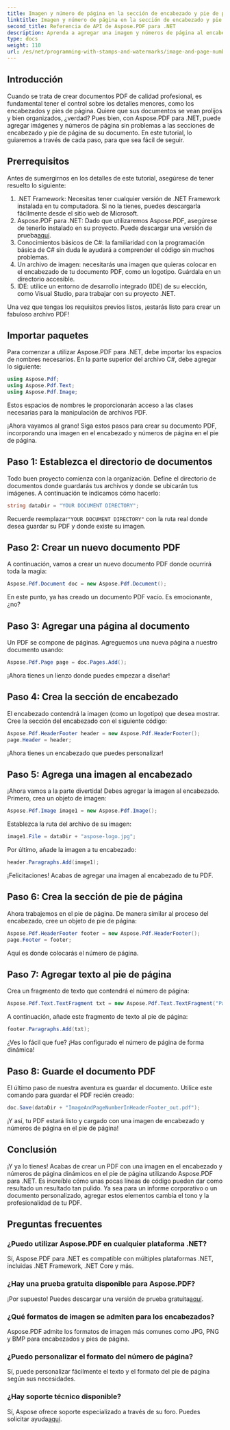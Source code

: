 ```yaml
---
title: Imagen y número de página en la sección de encabezado y pie de página
linktitle: Imagen y número de página en la sección de encabezado y pie de página
second_title: Referencia de API de Aspose.PDF para .NET
description: Aprenda a agregar una imagen y números de página al encabezado y pie de página de su PDF usando Aspose.PDF para .NET en este tutorial paso a paso.
type: docs
weight: 110
url: /es/net/programming-with-stamps-and-watermarks/image-and-page-number-in-header-footer-section/
---
```

## Introducción

Cuando se trata de crear documentos PDF de calidad profesional, es fundamental tener el control sobre los detalles menores, como los encabezados y pies de página. Quiere que sus documentos se vean prolijos y bien organizados, ¿verdad? Pues bien, con Aspose.PDF para .NET, puede agregar imágenes y números de página sin problemas a las secciones de encabezado y pie de página de su documento. En este tutorial, lo guiaremos a través de cada paso, para que sea fácil de seguir.

## Prerrequisitos

Antes de sumergirnos en los detalles de este tutorial, asegúrese de tener resuelto lo siguiente:

1. .NET Framework: Necesitas tener cualquier versión de .NET Framework instalada en tu computadora. Si no la tienes, puedes descargarla fácilmente desde el sitio web de Microsoft.
2.  Aspose.PDF para .NET: Dado que utilizaremos Aspose.PDF, asegúrese de tenerlo instalado en su proyecto. Puede descargar una versión de prueba[aquí](https://releases.aspose.com/pdf/net/).
3. Conocimientos básicos de C#: la familiaridad con la programación básica de C# sin duda le ayudará a comprender el código sin muchos problemas.
4. Un archivo de imagen: necesitarás una imagen que quieras colocar en el encabezado de tu documento PDF, como un logotipo. Guárdala en un directorio accesible. 
5. IDE: utilice un entorno de desarrollo integrado (IDE) de su elección, como Visual Studio, para trabajar con su proyecto .NET.

Una vez que tengas los requisitos previos listos, ¡estarás listo para crear un fabuloso archivo PDF!

## Importar paquetes

Para comenzar a utilizar Aspose.PDF para .NET, debe importar los espacios de nombres necesarios. En la parte superior del archivo C#, debe agregar lo siguiente:

```csharp
using Aspose.Pdf;
using Aspose.Pdf.Text;
using Aspose.Pdf.Image;
```

Estos espacios de nombres le proporcionarán acceso a las clases necesarias para la manipulación de archivos PDF.

¡Ahora vayamos al grano! Siga estos pasos para crear su documento PDF, incorporando una imagen en el encabezado y números de página en el pie de página.

## Paso 1: Establezca el directorio de documentos

Todo buen proyecto comienza con la organización. Define el directorio de documentos donde guardarás tus archivos y donde se ubicarán tus imágenes. A continuación te indicamos cómo hacerlo:

```csharp
string dataDir = "YOUR DOCUMENT DIRECTORY";
```

 Recuerde reemplazar`"YOUR DOCUMENT DIRECTORY"` con la ruta real donde desea guardar su PDF y donde existe su imagen.

## Paso 2: Crear un nuevo documento PDF

A continuación, vamos a crear un nuevo documento PDF donde ocurrirá toda la magia:

```csharp
Aspose.Pdf.Document doc = new Aspose.Pdf.Document();
```

En este punto, ya has creado un documento PDF vacío. Es emocionante, ¿no?

## Paso 3: Agregar una página al documento

Un PDF se compone de páginas. Agreguemos una nueva página a nuestro documento usando:

```csharp
Aspose.Pdf.Page page = doc.Pages.Add();
```

¡Ahora tienes un lienzo donde puedes empezar a diseñar!

## Paso 4: Crea la sección de encabezado

El encabezado contendrá la imagen (como un logotipo) que desea mostrar. Cree la sección del encabezado con el siguiente código:

```csharp
Aspose.Pdf.HeaderFooter header = new Aspose.Pdf.HeaderFooter();
page.Header = header;
```

¡Ahora tienes un encabezado que puedes personalizar!

## Paso 5: Agrega una imagen al encabezado

¡Ahora vamos a la parte divertida! Debes agregar la imagen al encabezado. Primero, crea un objeto de imagen:

```csharp
Aspose.Pdf.Image image1 = new Aspose.Pdf.Image();
```

Establezca la ruta del archivo de su imagen:

```csharp
image1.File = dataDir + "aspose-logo.jpg";
```

Por último, añade la imagen a tu encabezado:

```csharp
header.Paragraphs.Add(image1);
```

¡Felicitaciones! Acabas de agregar una imagen al encabezado de tu PDF.

## Paso 6: Crea la sección de pie de página

Ahora trabajemos en el pie de página. De manera similar al proceso del encabezado, cree un objeto de pie de página:

```csharp
Aspose.Pdf.HeaderFooter footer = new Aspose.Pdf.HeaderFooter();
page.Footer = footer;
```

Aquí es donde colocarás el número de página. 

## Paso 7: Agregar texto al pie de página

Crea un fragmento de texto que contendrá el número de página:

```csharp
Aspose.Pdf.Text.TextFragment txt = new Aspose.Pdf.Text.TextFragment("Page: ($p of $P ) ");
```

A continuación, añade este fragmento de texto al pie de página:

```csharp
footer.Paragraphs.Add(txt);
```

¿Ves lo fácil que fue? ¡Has configurado el número de página de forma dinámica!

## Paso 8: Guarde el documento PDF

El último paso de nuestra aventura es guardar el documento. Utilice este comando para guardar el PDF recién creado:

```csharp
doc.Save(dataDir + "ImageAndPageNumberInHeaderFooter_out.pdf");
```

¡Y así, tu PDF estará listo y cargado con una imagen de encabezado y números de página en el pie de página!

## Conclusión

¡Y ya lo tienes! Acabas de crear un PDF con una imagen en el encabezado y números de página dinámicos en el pie de página utilizando Aspose.PDF para .NET. Es increíble cómo unas pocas líneas de código pueden dar como resultado un resultado tan pulido. Ya sea para un informe corporativo o un documento personalizado, agregar estos elementos cambia el tono y la profesionalidad de tu PDF.

## Preguntas frecuentes

### ¿Puedo utilizar Aspose.PDF en cualquier plataforma .NET?
Sí, Aspose.PDF para .NET es compatible con múltiples plataformas .NET, incluidas .NET Framework, .NET Core y más.

### ¿Hay una prueba gratuita disponible para Aspose.PDF?
 ¡Por supuesto! Puedes descargar una versión de prueba gratuita[aquí](https://releases.aspose.com/).

### ¿Qué formatos de imagen se admiten para los encabezados?
Aspose.PDF admite los formatos de imagen más comunes como JPG, PNG y BMP para encabezados y pies de página.

### ¿Puedo personalizar el formato del número de página?
Sí, puede personalizar fácilmente el texto y el formato del pie de página según sus necesidades.

### ¿Hay soporte técnico disponible?
 Sí, Aspose ofrece soporte especializado a través de su foro. Puedes solicitar ayuda[aquí](https://forum.aspose.com/c/pdf/10).